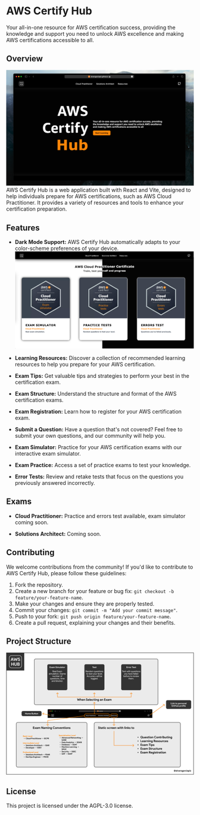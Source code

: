 # AWS Certify Hub
Your all-in-one resource for AWS certification success, providing the knowledge and support you need to unlock AWS excellence and making AWS certifications accessible to all.

## Overview
![Project overview](./src/assets/images/home.png)
AWS Certify Hub is a web application built with React and Vite, designed to help individuals prepare for AWS certifications, such as AWS Cloud Practitioner. It provides a variety of resources and tools to enhance your certification preparation.

## Features

- **Dark Mode Support:** AWS Certify Hub automatically adapts to your color-scheme preferences of your device.
![Dark Mode](./src/assets/images/dark_mode.png)
- **Learning Resources:** Discover a collection of recommended learning resources to help you prepare for your AWS certification.

- **Exam Tips:** Get valuable tips and strategies to perform your best in the certification exam.

- **Exam Structure:** Understand the structure and format of the AWS certification exams.

- **Exam Registration:** Learn how to register for your AWS certification exam.

- **Submit a Question:** Have a question that's not covered? Feel free to submit your own questions, and our community will help you.

- **Exam Simulator:** Practice for your AWS certification exams with our interactive exam simulator.

- **Exam Practice:** Access a set of practice exams to test your knowledge.

- **Error Tests:** Review and retake tests that focus on the questions you previously answered incorrectly.

## Exams

- **Cloud Practitioner:** Practice and errors test available, exam simulator coming soon.

- **Solutions Architect:** Coming soon.

## Contributing

We welcome contributions from the community! If you'd like to contribute to AWS Certify Hub, please follow these guidelines:

1. Fork the repository.
2. Create a new branch for your feature or bug fix: `git checkout -b feature/your-feature-name`.
3. Make your changes and ensure they are properly tested.
4. Commit your changes: `git commit -m "Add your commit message"`.
5. Push to your fork: `git push origin feature/your-feature-name`.
6. Create a pull request, explaining your changes and their benefits.

## Project Structure
![Project structure](./src/assets/images/project_overview.png)

## License

This project is licensed under the AGPL-3.0 license.

<!-- ## Deploy to Github pages
`npm run deploy` -->